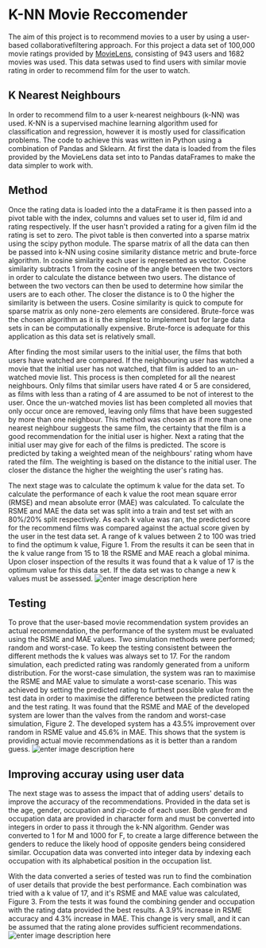 # K-NN Movie Reccomender

The aim of this project is to recommend movies to a user by using a user-based collaborativefiltering approach. For this project a data set of 100,000 movie ratings provided by [MovieLens](https://grouplens.org/datasets/movielens/100k/), consisting of 943 users and 1682 movies was used. This data setwas used to find users with similar movie rating in order to recommend film for the user to watch.


## K Nearest Neighbours
In order to recommend film to a user k-nearest neighbours (k-NN) was used. K-NN is a supervised machine learning algorithm used for classification and regression, however it is mostly used for classification problems.  The code to achieve this was written in Python using a combination of Pandas and Sklearn. At first the data is loaded from the files provided by the MovieLens data set into to Pandas dataFrames to make the data simpler to work with. 

## Method
Once the rating data is loaded into the a dataFrame it is then passed into a pivot table with the index, columns and values set to user id, film id and rating respectively. If the user hasn't provided a rating for a given film id the rating is set to zero. The pivot table is then converted into a sparse matrix using the scipy python module. The sparse matrix of all the data can then be passed into k-NN using cosine similarity distance metric and brute-force algorithm. In cosine similarity each user is represented as vector. Cosine similarity subtracts 1 from the cosine of the angle between the two vectors in order to calculate the distance between two users. The distance of between the two vectors can then be used to determine how similar the users are to each other. The closer the distance is to 0 the higher the similarity is between the users. Cosine similarity is quick to compute for sparse matrix as only none-zero elements are considered. Brute-force was the chosen algorithm as it is the simplest to implement but for large data sets in can be computationally expensive. Brute-force is adequate for this application as this data set is relatively small. 


After finding the most similar users to the initial user, the films that both users have watched are compared.  If the neighbouring user has watched a movie that the initial user has not watched, that film is added to an un-watched movie list. This process is then completed for all the nearest neighbours. Only films that similar users have rated 4 or 5 are considered, as films with less than a rating of 4 are assumed to be not of interest to the user.  Once the un-watched movies list has been completed all movies that only occur once are removed, leaving only films that have been suggested by more than one neighbour. This method was chosen as if more than one nearest neighbour suggests the same film, the certainty that the film is a good recommendation for the initial user is higher. Next a rating that the initial user may give for each of the films is predicted. The score is predicted by taking a weighted mean of the neighbours' rating whom have rated the film. The weighting is based on the distance to the initial user. The closer the distance the higher the weighting the user's rating has. 

  
The next stage was to calculate the optimum k value for the data set. To calculate the performance of each k value the root mean square error (RMSE) and mean absolute error (MAE) was calculated. To calculate the RSME and MAE the data set was split into a train and test set with an 80\%/20\% split respectively. As each k value was ran, the predicted score for the recommend films was compared against the actual score given by the user in the test data set. A range of k values between 2 to 100 was tried to find the optimum k value, Figure 1. From the results it can be seen that in the k value range from 15 to 18 the RSME and MAE reach a global minima. Upon closer inspection of the results it was found that a k value of 17 is the optimum value for this data set. If the data set was to change a new k values must be assessed. 
![enter image description here](https://i.imgur.com/c8CXxVM.jpg)

## Testing
To prove that the user-based movie recommendation system provides an actual recommendation, the performance of the system must be evaluated using the RSME and MAE values. Two simulation methods were performed; random and worst-case. To keep the testing consistent between the different methods the k values was always set to 17. For the random simulation, each predicted rating was randomly generated from a uniform distribution. For the worst-case simulation, the system was ran to maximise the RSME and MAE value to simulate a worst-case scenario. This was achieved by setting the predicted rating to furthest possible value from the test data in order to maximise the difference between the predicted rating and the test rating. It was found that the RSME and MAE of the developed system are lower than the valves from the random and worst-case simulation, Figure 2. The developed system has a 43.5\% improvement over random in RSME value and 45.6\% in MAE. This shows that the system is providing actual movie recommendations as it is better than a random guess. 
![enter image description here](https://i.imgur.com/Mv1yahA.jpg)

## Improving accuray using user data
The next stage was to assess the impact that of adding users' details to improve the accuracy of the recommendations. Provided in the data set is the age, gender, occupation and zip-code of each user. Both gender and occupation data are provided in character form and must be converted into integers in order to pass it through the k-NN algorithm. Gender was converted to 1 for M and 1000 for F, to create a large difference between the genders to reduce the likely hood of opposite genders being considered similar. Occupation data was converted into integer data by indexing each occupation with its alphabetical position in the occupation list.  
  
With the data converted a series of tested was run to find the combination of user details that provide the best performance. Each combination was tried with a k value of 17, and it's RSME and MAE value was calculated, Figure 3. From the tests it was found the combining gender and occupation with the rating data provided the best results. A 3.9\% increase in RSME accuracy and 4.3\% increase in MAE. This change is very small, and it can be assumed that the rating alone provides sufficient recommendations.
![enter image description here](https://i.imgur.com/XMqKsjF.jpg)



